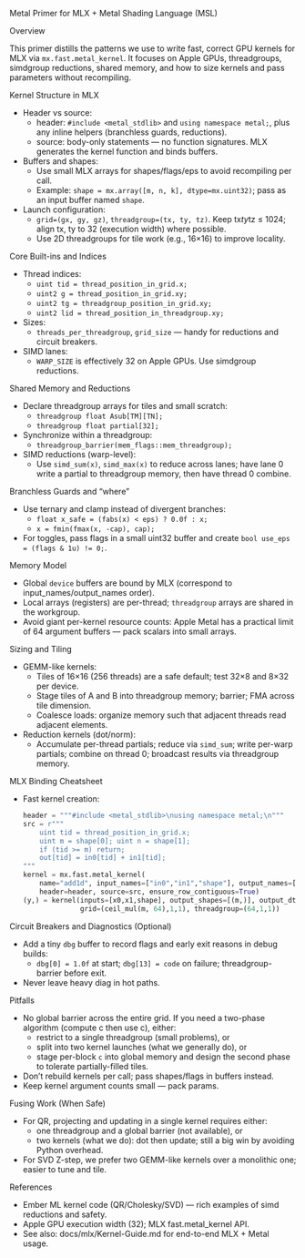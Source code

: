 Metal Primer for MLX + Metal Shading Language (MSL)

Overview

This primer distills the patterns we use to write fast, correct GPU kernels for MLX via `mx.fast.metal_kernel`. It focuses on Apple GPUs, threadgroups, simdgroup reductions, shared memory, and how to size kernels and pass parameters without recompiling.

Kernel Structure in MLX

- Header vs source:
  - header: `#include <metal_stdlib>` and `using namespace metal;`, plus any inline helpers (branchless guards, reductions).
  - source: body-only statements — no function signatures. MLX generates the kernel function and binds buffers.
- Buffers and shapes:
  - Use small MLX arrays for shapes/flags/eps to avoid recompiling per call.
  - Example: `shape = mx.array([m, n, k], dtype=mx.uint32)`; pass as an input buffer named `shape`.
- Launch configuration:
  - `grid=(gx, gy, gz)`, `threadgroup=(tx, ty, tz)`. Keep tx*ty*tz ≤ 1024; align tx, ty to 32 (execution width) where possible.
  - Use 2D threadgroups for tile work (e.g., 16×16) to improve locality.

Core Built-ins and Indices

- Thread indices:
  - `uint tid = thread_position_in_grid.x;`
  - `uint2 g = thread_position_in_grid.xy;`
  - `uint2 tg = threadgroup_position_in_grid.xy;`
  - `uint2 lid = thread_position_in_threadgroup.xy;`
- Sizes:
  - `threads_per_threadgroup`, `grid_size` — handy for reductions and circuit breakers.
- SIMD lanes:
  - `WARP_SIZE` is effectively 32 on Apple GPUs. Use simdgroup reductions.

Shared Memory and Reductions

- Declare threadgroup arrays for tiles and small scratch:
  - `threadgroup float Asub[TM][TN];`
  - `threadgroup float partial[32];`
- Synchronize within a threadgroup:
  - `threadgroup_barrier(mem_flags::mem_threadgroup);`
- SIMD reductions (warp-level):
  - Use `simd_sum(x)`, `simd_max(x)` to reduce across lanes; have lane 0 write a partial to threadgroup memory, then have thread 0 combine.

Branchless Guards and “where”

- Use ternary and clamp instead of divergent branches:
  - `float x_safe = (fabs(x) < eps) ? 0.0f : x;`
  - `x = fmin(fmax(x, -cap), cap);`
- For toggles, pass flags in a small uint32 buffer and create `bool use_eps = (flags & 1u) != 0;`.

Memory Model

- Global `device` buffers are bound by MLX (correspond to input_names/output_names order).
- Local arrays (registers) are per-thread; `threadgroup` arrays are shared in the workgroup.
- Avoid giant per-kernel resource counts: Apple Metal has a practical limit of 64 argument buffers — pack scalars into small arrays.

Sizing and Tiling

- GEMM-like kernels:
  - Tiles of 16×16 (256 threads) are a safe default; test 32×8 and 8×32 per device.
  - Stage tiles of A and B into threadgroup memory; barrier; FMA across tile dimension.
  - Coalesce loads: organize memory such that adjacent threads read adjacent elements.
- Reduction kernels (dot/norm):
  - Accumulate per-thread partials; reduce via `simd_sum`; write per-warp partials; combine on thread 0; broadcast results via threadgroup memory.

MLX Binding Cheatsheet

- Fast kernel creation:
  ```python
  header = """#include <metal_stdlib>\nusing namespace metal;\n"""
  src = r"""
      uint tid = thread_position_in_grid.x;
      uint m = shape[0]; uint n = shape[1];
      if (tid >= m) return;
      out[tid] = in0[tid] + in1[tid];
  """
  kernel = mx.fast.metal_kernel(
      name="add1d", input_names=["in0","in1","shape"], output_names=["out"],
      header=header, source=src, ensure_row_contiguous=True)
  (y,) = kernel(inputs=[x0,x1,shape], output_shapes=[(m,)], output_dtypes=[x0.dtype],
                grid=(ceil_mul(m, 64),1,1), threadgroup=(64,1,1))
  ```

Circuit Breakers and Diagnostics (Optional)

- Add a tiny `dbg` buffer to record flags and early exit reasons in debug builds:
  - `dbg[0] = 1.0f` at start; `dbg[13] = code` on failure; threadgroup-barrier before exit.
- Never leave heavy diag in hot paths.

Pitfalls

- No global barrier across the entire grid. If you need a two-phase algorithm (compute c then use c), either:
  - restrict to a single threadgroup (small problems), or
  - split into two kernel launches (what we generally do), or
  - stage per-block `c` into global memory and design the second phase to tolerate partially-filled tiles.
- Don’t rebuild kernels per call; pass shapes/flags in buffers instead.
- Keep kernel argument counts small — pack params.

Fusing Work (When Safe)

- For QR, projecting and updating in a single kernel requires either:
  - one threadgroup and a global barrier (not available), or
  - two kernels (what we do): dot then update; still a big win by avoiding Python overhead.
- For SVD Z-step, we prefer two GEMM-like kernels over a monolithic one; easier to tune and tile.

References

- Ember ML kernel code (QR/Cholesky/SVD) — rich examples of simd reductions and safety.
- Apple GPU execution width (32); MLX fast.metal_kernel API.
- See also: docs/mlx/Kernel-Guide.md for end-to-end MLX + Metal usage.

